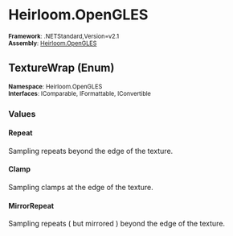 # Heirloom.OpenGLES

<small>**Framework**: .NETStandard,Version=v2.1</small>  
<small>**Assembly**: [Heirloom.OpenGLES](../Heirloom.OpenGLES/Heirloom.OpenGLES.md)</small>  

## TextureWrap (Enum)
<small>**Namespace**: Heirloom.OpenGLES</sub></small>  
<small>**Interfaces**: IComparable, IFormattable, IConvertible</small>  

### Values

#### Repeat
<member name="F:Heirloom.OpenGLES.TextureWrap.Repeat">
  <summary>
            Sampling repeats beyond the edge of the texture.
            </summary>
</member>

#### Clamp
<member name="F:Heirloom.OpenGLES.TextureWrap.Clamp">
  <summary>
            Sampling clamps at the edge of the texture.
            </summary>
</member>

#### MirrorRepeat
<member name="F:Heirloom.OpenGLES.TextureWrap.MirrorRepeat">
  <summary>
            Sampling repeats ( but mirrored ) beyond the edge of the texture.
            </summary>
</member>

